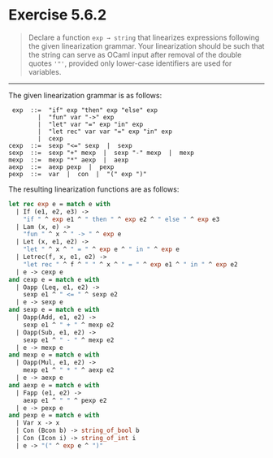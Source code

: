 # Exercise 5.6.2

> Declare a function `exp → string` that linearizes expressions following the given linearization grammar.
> Your linearization should be such that the string can serve as OCaml input after removal
> of the double quotes `'"'`, provided only lower-case identifiers are used for variables.

---

The given linearization grammar is as follows:
```text
 exp  ::=  "if" exp "then" exp "else" exp
        |  "fun" var "->" exp
        |  "let" var "=" exp "in" exp
        |  "let rec" var var "=" exp "in" exp
        |  cexp
cexp  ::=  sexp "<=" sexp  |  sexp
sexp  ::=  sexp "+" mexp  |  sexp "-" mexp  |  mexp
mexp  ::=  mexp "*" aexp  |  aexp
aexp  ::=  aexp pexp  |  pexp
pexp  ::=  var  |  con  |  "(" exp ")"
```
The resulting linearization functions are as follows:
```ocaml
let rec exp e = match e with
  | If (e1, e2, e3) ->
    "if " ^ exp e1 ^ " then " ^ exp e2 ^ " else " ^ exp e3
  | Lam (x, e) ->
    "fun " ^ x ^ " -> " ^ exp e
  | Let (x, e1, e2) ->
    "let " ^ x ^ " = " ^ exp e ^ " in " ^ exp e
  | Letrec(f, x, e1, e2) ->
    "let rec " ^ f ^ " " ^ x ^ " = " ^ exp e1 ^ " in " ^ exp e2
  | e -> cexp e
and cexp e = match e with
  | Oapp (Leq, e1, e2) ->
    sexp e1 ^ " <= " ^ sexp e2
  | e -> sexp e
and sexp e = match e with
  | Oapp(Add, e1, e2) ->
    sexp e1 ^ " + " ^ mexp e2
  | Oapp(Sub, e1, e2) ->
    sexp e1 ^ " - " ^ mexp e2
  | e -> mexp e
and mexp e = match e with
  | Oapp(Mul, e1, e2) ->
    mexp e1 ^ " * " ^ aexp e2
  | e -> aexp e
and aexp e = match e with
  | Fapp (e1, e2) ->
    aexp e1 ^ " " ^ pexp e2
  | e -> pexp e
and pexp e = match e with
  | Var x -> x
  | Con (Bcon b) -> string_of_bool b
  | Con (Icon i) -> string_of_int i
  | e -> "(" ^ exp e ^ ")"
```
